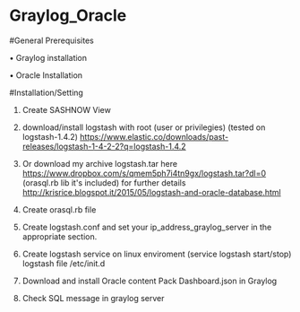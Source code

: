 # Graylog_Oracle

#General Prerequisites

•	Graylog installation

•	Oracle Installation

#Installation/Setting
    

1.	Create SASHNOW View

2.	download/install logstash with root (user or privilegies) (tested on logstash-1.4.2)  https://www.elastic.co/downloads/past-releases/logstash-1-4-2-2?q=logstash-1.4.2

3.	Or download my archive logstash.tar here https://www.dropbox.com/s/qmem5ph7i4tn9gx/logstash.tar?dl=0 (orasql.rb lib it's included) for further details http://krisrice.blogspot.it/2015/05/logstash-and-oracle-database.html

4.  Create orasql.rb file

5.	Create logstash.conf and set your ip_address_graylog_server in the appropriate section.

6.	Create  logstash service on linux enviroment (service logstash start/stop) logstash file /etc/init.d

7.	Download and install Oracle content Pack Dashboard.json in Graylog

8.	Check SQL message in graylog server
